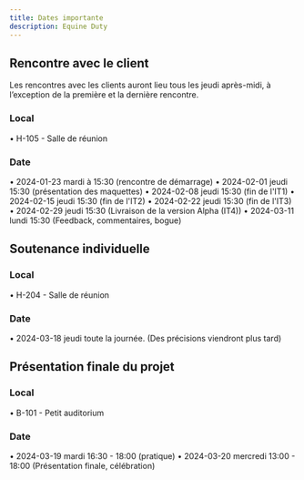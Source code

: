 ```yaml
---
title: Dates importante
description: Equine Duty
---
```


## Rencontre avec le client
Les rencontres avec les clients auront lieu tous les jeudi après-midi, à l’exception de la première et la dernière rencontre.
### Local
• H-105 - Salle de réunion
### Date
• 2024-01-23 mardi à 15:30 (rencontre de démarrage)
• 2024-02-01 jeudi 15:30 (présentation des maquettes)
• 2024-02-08 jeudi 15:30 (fin de l'IT1)
• 2024-02-15 jeudi 15:30 (fin de l'IT2)
• 2024-02-22 jeudi 15:30 (fin de l'IT3)
• 2024-02-29 jeudi 15:30 (Livraison de la version Alpha (IT4))
• 2024-03-11 lundi 15:30 (Feedback, commentaires, bogue)
## Soutenance individuelle
### Local
• H-204 - Salle de réunion
### Date
• 2024-03-18 jeudi toute la journée. (Des précisions viendront plus tard)
## Présentation finale du projet
### Local
• B-101 - Petit auditorium
### Date
• 2024-03-19 mardi 16:30 - 18:00 (pratique)
• 2024-03-20 mercredi 13:00 - 18:00 (Présentation finale, célébration)